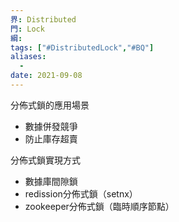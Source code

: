 ```yaml
---
界: Distributed
門: Lock
綱: 
tags: ["#DistributedLock","#BQ"]
aliases:
  - 
date: 2021-09-08
---
```


分佈式鎖的應用場景

-   數據併發競爭
-   防止庫存超賣

分佈式鎖實現方式

-   數據庫間隙鎖
-   redission分佈式鎖（setnx）
-   zookeeper分佈式鎖（臨時順序節點）